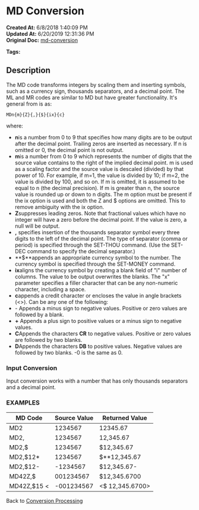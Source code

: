 # MD Conversion

**Created At:** 6/8/2018 1:40:09 PM  
**Updated At:** 6/20/2019 12:31:36 PM  
**Original Doc:** [md-conversion](https://docs.jbase.com/46351-conversion-processing/md-conversion)  

**Tags:**
<badge text='jql' vertical='middle' />
<badge text='conversion' vertical='middle' />

## Description

The MD code transforms integers by scaling them and inserting symbols, such as a currency sign, thousands separators, and a decimal point. The ML and MR codes are similar to MD but have greater functionality. It's general from is as:

```
MDn{m}{Z}{,}{$}{ix}{c}
```

where:

- **n**is a number from 0 to 9 that specifies how many digits are to be output after the decimal point. Trailing zeros are inserted as necessary. If n is omitted or 0, the decimal point is not output.
- **m**is a number from 0 to 9 which represents the number of digits that the source value contains to the right of the implied decimal point. m is used as a scaling factor and the source value is descaled (divided) by that power of 10. For example, if m=1, the value is divided by 10; if m=2, the value is divided by 100, and so on. If m is omitted, it is assumed to be equal to n (the decimal precision). If m is greater than n, the source value is rounded up or down to n digits. The m option must be present if the ix option is used and both the Z and $ options are omitted. This to remove ambiguity with the ix option.
- **Z**suppresses leading zeros. Note that fractional values which have no integer will have a zero before the decimal point. If the value is zero, a null will be output.
- **,** specifies insertion of the thousands separator symbol every three digits to the left of the decimal point. The type of separator (comma or period) is specified through the SET-THOU command. (Use the SET-DEC command to specify the decimal separator.)
- **$**appends an appropriate currency symbol to the number. The currency symbol is specified through the SET-MONEY command.
- **ix**aligns the currency symbol by creating a blank field of "i" number of columns. The value to be output overwrites the blanks. The "x" parameter specifies a filler character that can be any non-numeric character, including a space.
- **c**appends a credit character or encloses the value in angle brackets (&lt;&gt;). Can be any one of the following:
- - Appends a minus sign to negative values. Positive or zero values are followed by a blank.
- **+** Appends a plus sign to positive values or a minus sign to negative values.
- **C**Appends the characters **CR** to negative values. Positive or zero values are followed by two blanks.
- **D**Appends the characters **DB** to positive values. Negative values are followed by two blanks. -0 is the same as 0.




### Input Conversion 

Input conversion works with a number that has only thousands separators and a decimal point.

### EXAMPLES


| MD Code<br> | Source Value<br> | Returned Value<br> |
| --- | --- | --- |
| MD2<br> | 1234567<br> | 12345.67<br> |
| MD2,<br> | 1234567<br> | 12,345.67<br> |
| MD2,$<br> | 1234567<br> | $12,345.67<br> |
| MD2,$12\*<br> | 1234567<br> | $\*\*12,345.67<br> |
| MD2,$12-<br> | -1234567<br> | $12,345.67-<br> |
| MD42Z,$<br> | 001234567<br> | $12,345.6700<br> |
| MD42Z,$15 &lt;<br> | -001234567<br> | &lt;$ 12,345.6700&gt;<br> |




Back to [Conversion Processing](321577-conversion-processing)
